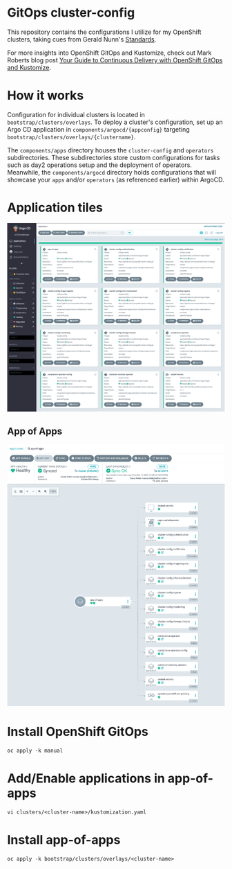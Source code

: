 # GitOps cluster-config

This repository contains the configurations I utilize for my OpenShift clusters, taking cues from Gerald Nunn's [Standards](https://github.com/gnunn-gitops/standards). 

For more insights into OpenShift GitOps and Kustomize, check out Mark Roberts blog post [Your Guide to Continuous Delivery with OpenShift GitOps and Kustomize](https://cloud.redhat.com/blog/your-guide-to-continuous-delivery-with-openshift-gitops-and-kustomize).

# How it works

Configuration for individual clusters is located in `bootstrap/clusters/overlays`. To deploy a cluster's configuration, set up an Argo CD application in `components/argocd/{appconfig}` targeting `bootstrap/clusters/overlays/{clustername}`.

The `components/apps` directory houses the `cluster-config` and `operators` subdirectories. These subdirectories store custom configurations for tasks such as day2 operations setup and the deployment of operators. Meanwhile, the `components/argocd` directory holds configurations that will showcase your `apps` and/or `operators` (as referenced earlier) within ArgoCD.



# Application tiles
![alt text](https://raw.githubusercontent.com/caseyrobb/cluster-config/master/argotiles.png)

## App of Apps
![alt text](https://raw.githubusercontent.com/caseyrobb/cluster-config/master/appofapps.png)

# Install OpenShift GitOps

```
oc apply -k manual
```

# Add/Enable applications in app-of-apps

```
vi clusters/<cluster-name>/kustomization.yaml
```

# Install app-of-apps

```
oc apply -k bootstrap/clusters/overlays/<cluster-name>
```




